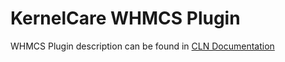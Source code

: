 # KernelCare WHMCS Plugin

WHMCS Plugin description can be found in [CLN Documentation](https://docs.cln.cloudlinux.com/whmcs_plugin/)